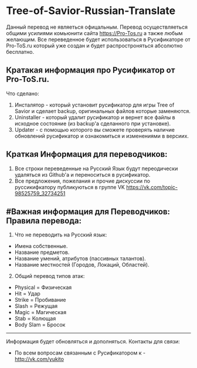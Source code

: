 # Tree-of-Savior-Russian-Translate
Данный перевод не являеться офицальным. Перевод осуществляеться общими усилиями комьюнити сайта https://Pro-Tos.ru а также любым желающим.
Все переведенное будет использоваться в Русификаторе от Pro-ToS.ru который уже создан и будет распростроняться абсолютно бесплатно.

Кратакая информация про Русификатор от Pro-ToS.ru.
-------------------------

Что сделано:

1. Инсталятор - который установит русификатор для игры Tree of Savior и сделает backup, оригинальных файлов которые заменяются.
2. Uninstaller - который удалит русификатор и вернет все файлы в исходное состояние (из backup'а сделанного при установке).
3. Updater - с помощью которого вы сможете проверять наличие обновлений русификатор и ознакомиться и изменениями в версиих.

Краткая Информация для переводчиков:
-------------------------

1. Все строки переведенные на Русский Язык будут переодически удаляться из Github'а и переноситься в русификатор. 
2. Все предложения, пожелания и прочие дискуссии по руссикифкатору публикуються в группе VK https://vk.com/topic-98525759_32734251

#Важная информация для Переводчиков:
Правила перевода:
-------------------------

1. Что не переводить на Русский язык:

  + Имена собственные.
  + Название предметов.
  + Название умений, атрибутов (пассивных талантов).
  + Название местностей (Городов, Локаций, Областей).


2. Общий перевод типов атак:
  - Physical = Физическая
  - Hit = Удар
  - Strike = Пробивание
  - Slash = Режущая
  - Magic = Магическая
  - Stab = Колющая
  - Body Slam = Бросок

---

Информация будет обновляться и дополняться.
  Контакты для связи:
  - По всем вопросам связанным с Русификатором к - http://vk.com/yukito
